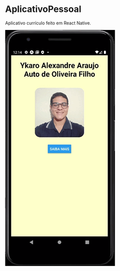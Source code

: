 # AplicativoPessoal
Aplicativo currículo feito em React Native.

![VideoExplocacao](https://github.com/YkaroAlexandre/AplicativoPessoal/blob/master/Android%20Emulator%20-%20Pixel_3a_API_29_5554%202022-09-13%2012-14-58(1).gif)
